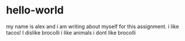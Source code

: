 # hello-world
my name is alex and i am writing about myself for this assignment.
i like tacos!
I dislike brocolli
i like animals
i dont like brocolli
